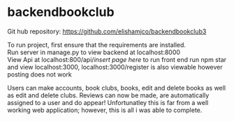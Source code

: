 # backendbookclub
Git hub repository: https://github.com/elishamjco/backendbookclub3

To run project, first ensure that the requirements are installed. 
<br>Run server in manage.py to view backend at localhost:8000
<br>View Api at localhost:800/api/*insert page here* 
to run front end run npm star and view localhost:3000, localhost:3000/register is also viewable however posting does not work


Users can make accounts, book clubs, books, edit and delete books as well as edit and delete clubs. Reviews can now be made, are automatically assigned to a user and do appear!
Unfortunatley this is far from a well working web application; however, this is all i was able to complete.
